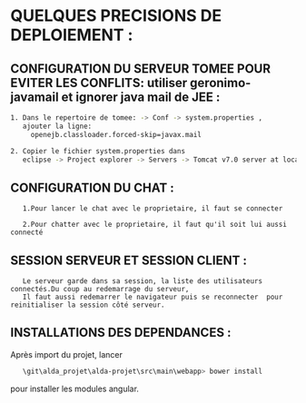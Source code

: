 # QUELQUES PRECISIONS DE DEPLOIEMENT :


## CONFIGURATION DU SERVEUR TOMEE POUR EVITER LES CONFLITS: utiliser geronimo-javamail et ignorer java mail de JEE :
~~~bash
1. Dans le repertoire de tomee: -> Conf -> system.properties , 
   ajouter la ligne:
     openejb.classloader.forced-skip=javax.mail

2. Copier le fichier system.properties dans 
   eclipse -> Project explorer -> Servers -> Tomcat v7.0 server at localhost-confg
~~~


## CONFIGURATION DU CHAT :
 
       1.Pour lancer le chat avec le proprietaire, il faut se connecter
  
       2.Pour chatter avec le proprietaire, il faut qu'il soit lui aussi connecté
  

## SESSION SERVEUR ET SESSION CLIENT :
 
       Le serveur garde dans sa session, la liste des utilisateurs connectés.Du coup au redemarrage du serveur,
       Il faut aussi redemarrer le navigateur puis se reconnecter  pour reinitialiser la session côté serveur.
  
## INSTALLATIONS DES DEPENDANCES  :
 
   Après import du projet, lancer 
   ~~~bash
      \git\alda_projet\alda-projet\src\main\webapp> bower install 
   ~~~
   pour installer les modules angular.
 
 

